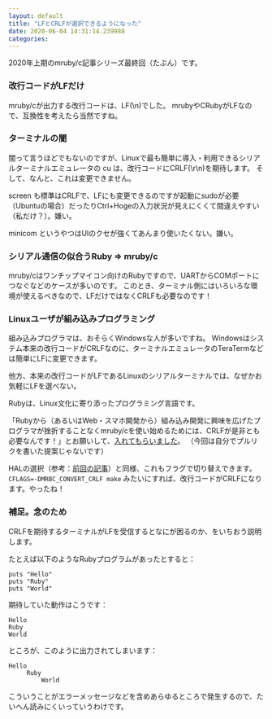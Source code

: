 ```yaml
---
layout: default
title: "LFとCRLFが選択できるようになった"
date: 2020-06-04 14:31:14.239988
categories: 
---
```


2020年上期のmruby/c記事シリーズ最終回（たぶん）です。

### 改行コードがLFだけ

mruby/cが出力する改行コードは、LF(\n)でした。
mrubyやCRubyがLFなので、互換性を考えたら当然ですね。

### ターミナルの闇

闇って言うほどでもないのですが、Linuxで最も簡単に導入・利用できるシリアルターミナルエミュレータの cu は、改行コードにCRLF(\r\n)を期待します。
そして、なんと、これは変更できません。


screen も標準はCRLFで、LFにも変更できるのですが起動にsudoが必要（Ubuntuの場合）だったりCtrl+Hogeの入力状況が見えにくくて間違えやすい（私だけ？）。嫌い。


minicom というやつはUIのクセが強くてあんまり使いたくない。嫌い。

### シリアル通信の似合うRuby => mruby/c

mruby/cはワンチップマイコン向けのRubyですので、UARTからCOMポートにつなぐなどのケースが多いのです。
このとき、ターミナル側にはいろいろな環境が使えるべきなので、LFだけではなくCRLFも必要なのです！

### Linuxユーザが組み込みプログラミング

組み込みプログラマは、おそらくWindowsな人が多いですね。
Windowsはシステム本来の改行コードがCRLFなのに、ターミナルエミュレータのTeraTermなどは簡単にLFに変更できます。

他方、本来の改行コードがLFであるLinuxのシリアルターミナルでは、なぜかお気軽にLFを選べない。


Rubyは、Linux文化に寄り添ったプログラミング言語です。

「Rubyから（あるいはWeb・スマホ開発から）組み込み開発に興味を広げたプログラマが挫折することなくmruby/cを使い始めるためには、CRLFが是非とも必要なんです！」とお願いして、[入れてもらいました](https://github.com/mrubyc/mrubyc/commit/263aa1ac017e477f976f024c594fc53ce7d24810)。
（今回は自分でプルリクを書いた提案じゃないです）


HALの選択（参考：[前回の記事](/hasumin/mrubyc_MRBC_USE_HAL_xxx)）と同様、これもフラグで切り替えできます。
`CFLAGS=-DMRBC_CONVERT_CRLF make` みたいにすれば、改行コードがCRLFになります。やったね！

### 補足。念のため

CRLFを期待するターミナルがLFを受信するとなにが困るのか、をいちおう説明します。

たとえば以下のようなRubyプログラムがあったとすると：

```
puts "Hello"
puts "Ruby"
puts "World"
```

期待していた動作はこうです：

```
Hello
Ruby
World
```

ところが、このように出力されてしまいます：

```
Hello
     Ruby
         World
```

こういうことがエラーメッセージなどを含めあらゆるところで発生するので、たいへん読みにくいっていうわけです。
